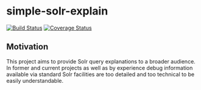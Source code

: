 # simple-solr-explain

[![Build Status](https://travis-ci.org/fyrz/simple-solr-explain.png)](https://travis-ci.org/fyrz/simple-solr-explain) [![Coverage Status](https://coveralls.io/repos/fyrz/simple-solr-explain/badge.svg?branch=master)](https://coveralls.io/r/fyrz/simple-solr-explain?branch=master)

## Motivation

This project aims to provide Solr query explanations to a broader audience. In former and current projects as well as by experience debug information available via standard Solr facilities are too detailed and too technical to be easily understandable.


